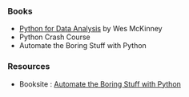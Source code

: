 ### Books

- [Python for Data Analysis](../dataanalysis/index.md) by Wes McKinney
- Python Crash Course
- Automate the Boring Stuff with Python



### Resources

- Booksite : [Automate the Boring Stuff with Python](https://automatetheboringstuff.com/)

